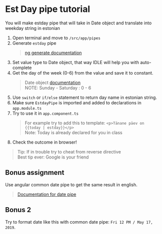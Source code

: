 # Est Day pipe tutorial

You will make estday pipe that will take in Date object and translate into weekday string in estonian

1.  Open terminal and move to `/src/app/pipes`
2.  Generate `estday` pipe
    > [ng generate documentation](https://angular.io/cli/generate)
3.  Set value type to Date object, that way IDLE will help you with auto-complete
4.  Get the day of the week (0-6) from the value and save it to constant.
    > Date object [documentation](https://developer.mozilla.org/en-US/docs/Web/JavaScript/Reference/Global_Objects/Date) <br />
    > NOTE: Sunday - Saturday : 0 - 6
5.  Use `switch` or `if/else` statement to return day name in estonian string.
6.  Make sure `EstdayPipe` is imported and added to declarations in `app.module.ts`
7.  Try to use it in `app.component.ts`
    > For example try to add this to template: `<p>Tänane päev on {{today | estday}}</p>` <br/>
    > Note: Today is already declared for you in class
8.  Check the outcome in browser!

> Tip: If in trouble try to cheat from reverse directive <br />
> Best tip ever: Google is your friend

## Bonus assignment

Use angular common date pipe to get the same result in english.

> [Documentation for date pipe](https://angular.io/api/common/DatePipe)

## Bonus 2

Try to format date like this with common date pipe: `Fri 12 PM / May 17, 2019`.
